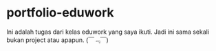 # portfolio-eduwork
Ini adalah tugas dari kelas eduwork yang saya ikuti.
Jadi ini sama sekali bukan project atau apapun.
(￣﹃￣)
